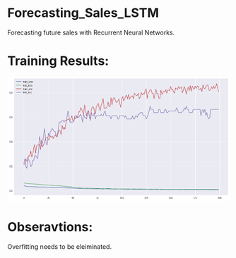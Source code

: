 # Forecasting_Sales_LSTM
Forecasting future sales with Recurrent Neural Networks.


# Training Results: 
![alt text](download.png)

# Obseravtions:
Overfitting needs to be eleiminated.
